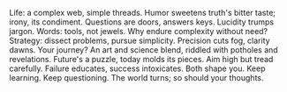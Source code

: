 Life: a complex web, simple threads. Humor sweetens truth's bitter taste; irony, its condiment. Questions are doors, answers keys. Lucidity trumps jargon. Words: tools, not jewels. Why endure complexity without need? Strategy: dissect problems, pursue simplicity. Precision cuts fog, clarity dawns. Your journey? An art and science blend, riddled with potholes and revelations. Future's a puzzle, today molds its pieces. Aim high but tread carefully. Failure educates, success intoxicates. Both shape you. Keep learning. Keep questioning. The world turns; so should your thoughts.

